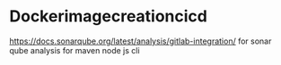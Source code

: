 # Dockerimagecreationcicd

 https://docs.sonarqube.org/latest/analysis/gitlab-integration/ for sonar qube analysis for maven node js cli
